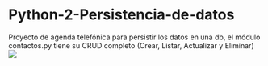 # Python-2-Persistencia-de-datos
Proyecto de agenda telefónica para persistir los datos en una db, el módulo contactos.py tiene su CRUD completo (Crear, Listar, Actualizar y Eliminar) 
<img src="https://drive.google.com/file/d/1KlH2BzYu-L9BNAkIzdZwdsbD75wlRcbV/preview">
